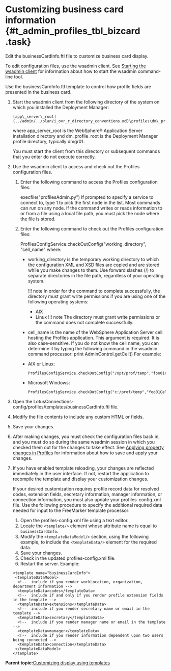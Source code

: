 # Customizing business card information {#t_admin_profiles_tbl_bizcard .task}

Edit the businessCardInfo.ftl file to customize business card display.

To edit configuration files, use the wsadmin client. See [Starting the wsadmin client](../admin/t_admin_wsadmin_starting.md) for information about how to start the wsadmin command-line tool.

Use the businessCardInfo.ftl template to control how profile fields are presented in the business card.

1.  Start the wsadmin client from the following directory of the system on which you installed the Deployment Manager:

    ```
    [app\_server\_root](../admin/../plan/i_ovr_r_directory_conventions.md)\profiles\dm\_profile\_root\bin
    ```

    where app\_server\_root is the WebSphere® Application Server installation directory and dm\_profile\_root is the Deployment Manager profile directory, typically dmgr01.

    You must start the client from this directory or subsequent commands that you enter do not execute correctly.

2.  Use the wsadmin client to access and check out the Profiles configuration files.

    1.  Enter the following command to access the Profiles configuration files:

        execfile\("profilesAdmin.py"\) If prompted to specify a service to connect to, type 1 to pick the first node in the list. Most commands can run on any node. If the command writes or reads information to or from a file using a local file path, you must pick the node where the file is stored.

    2.  Enter the following command to check out the Profiles configuration files:

        ProfilesConfigService.checkOutConfig\("working\_directory", "cell\_name" where:

        -   working\_directory is the temporary working directory to which the configuration XML and XSD files are copied and are stored while you make changes to them. Use forward slashes \(/\) to separate directories in the file path, regardless of your operating system.

            !!! note
    In order for the command to complete successfully, the directory must grant write permissions if you are using one of the following operating systems:

            -   AIX
            -   Linux
            !!! note
    The directory must grant write permissions or the command does not complete successfully.

        -   cell\_name is the name of the WebSphere Application Server cell hosting the Profiles application. This argument is required. It is also case-sensitive. If you do not know the cell name, you can determine it by typing the following command in the wsadmin command processor: print AdminControl.getCell\(\)
        For example:

        -   AIX or Linux:

            ```
            ProfilesConfigService.checkOutConfig("/opt/prof/temp","foo01Cell01")
            ```

        -   Microsoft Windows:

            ```
            ProfilesConfigService.checkOutConfig("c:/prof/temp","foo01Cell01")
            ```

3.  Open the LotusConnections-config/profiles/templates/businessCardInfo.ftl file.

4.  Modify the file contents to include any custom HTML or fields.

5.  Save your changes.

6.  After making changes, you must check the configuration files back in, and you must do so during the same wsadmin session in which you checked them out for the changes to take effect. See [Applying property changes in Profiles](../admin/t_admin_profiles_save_changes.md) for information about how to save and apply your changes.

7.  If you have enabled template reloading, your changes are reflected immediately in the user interface. If not, restart the application to recompile the template and display your customization changes.

    If your desired customization requires profile record data for resolved codes, extension fields, secretary information, manager information, or connection information, you must also update your profiles-config.xml file. Use the following procedure to specify the additional required data needed for input to the FreeMarker template processor:

    1.  Open the profiles-config.xml file using a text editor.
    2.  Locate the `<template/>` element whose attribute name is equal to `businessCardInfo`.
    3.  Modify the `<templateDataModel/>` section, using the following example, to include the `<templateData/>` element for the required data.
    4.  Save your changes.
    5.  Check in the updated profiles-config.xml file.
    6.  Restart the server.
    Example:

    ```
    <template name="businessCardInfo">
     <templateDataModel>
      <!--  include if you render workLocation, organization, department information -->
      <templateData>codes</templateData>
      <!--  include if and only if you render profile extension fields in the template -->
      <templateData>extensions</templateData>
      <!--  include if you render secretary name or email in the template -->
      <templateData>secretary</templateData>
      <!--  include if you render manager name or email in the template -->
      <templateData>manager</templateData>
      <!--  include if you render information dependent upon two users being connected -->
      <templateData>connection</templateData>
     </templateDataModel>
    </template>
    ```


**Parent topic:**[Customizing display using templates](../customize/t_admin_profiles_customize_biz_card_main.md)

